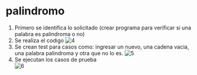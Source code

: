 # palindromo
1. Primero se identifica lo solicitado (crear programa para verificar si una palabra es palindroma o no)
2. Se realiza el codigo
![4](https://github.com/LeandroEsteban/palindromo/assets/127903058/5b81840a-ca50-4458-9cf0-6b434cacd647)
4. Se crean test para casos como: ingresar un nuevo, una cadena vacia, una palabra palindroma y otra que no lo es.
![5](https://github.com/LeandroEsteban/palindromo/assets/127903058/b564e389-ff94-4bfd-b599-e98353ce7481)
5. Se ejecutan los casos de prueba   
![6](https://github.com/LeandroEsteban/palindromo/assets/127903058/17bdd2f5-37c8-4c19-b8f6-9f7b2a988795)
